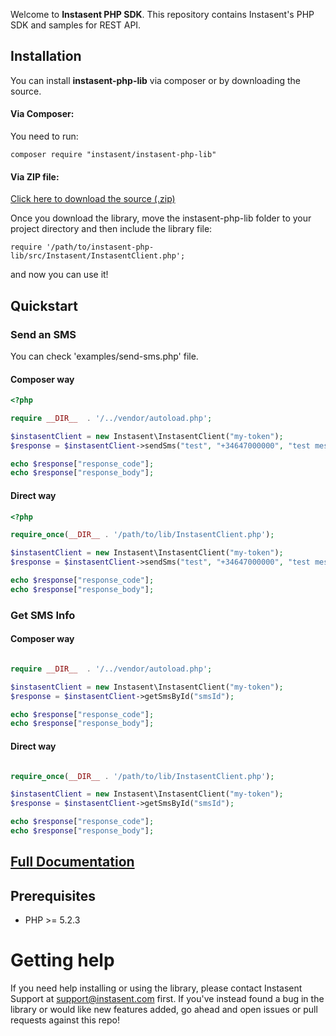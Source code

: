 Welcome to __Instasent PHP SDK__. This repository contains Instasent's PHP SDK and samples for REST API.

## Installation

You can install **instasent-php-lib** via composer or by downloading the source.

#### Via Composer:

You need to run:

```
composer require "instasent/instasent-php-lib"
```

#### Via ZIP file:

[Click here to download the source
(.zip)](https://github.com/instasent/instasent-php-lib/zipball/master)

Once you download the library, move the instasent-php-lib folder to your project
directory and then include the library file:

    require '/path/to/instasent-php-lib/src/Instasent/InstasentClient.php';

and now you can use it!

## Quickstart

### Send an SMS

You can check 'examples/send-sms.php' file.

#### Composer way

```php
<?php

require __DIR__  . '/../vendor/autoload.php';

$instasentClient = new Instasent\InstasentClient("my-token");
$response = $instasentClient->sendSms("test", "+34647000000", "test message");

echo $response["response_code"];
echo $response["response_body"];
```

#### Direct way

```php
<?php

require_once(__DIR__ . '/path/to/lib/InstasentClient.php');

$instasentClient = new Instasent\InstasentClient("my-token");
$response = $instasentClient->sendSms("test", "+34647000000", "test message");

echo $response["response_code"];
echo $response["response_body"];
```

### Get SMS Info

#### Composer way

```php

require __DIR__  . '/../vendor/autoload.php';

$instasentClient = new Instasent\InstasentClient("my-token");
$response = $instasentClient->getSmsById("smsId");

echo $response["response_code"];
echo $response["response_body"];
```

#### Direct way

```php

require_once(__DIR__ . '/path/to/lib/InstasentClient.php');

$instasentClient = new Instasent\InstasentClient("my-token");
$response = $instasentClient->getSmsById("smsId");

echo $response["response_code"];
echo $response["response_body"];
```

## [Full Documentation](http://docs.instasent.com/)

## Prerequisites

* PHP >= 5.2.3

# Getting help

If you need help installing or using the library, please contact Instasent Support at support@instasent.com first.
If you've instead found a bug in the library or would like new features added, go ahead and open issues or pull requests against this repo!
